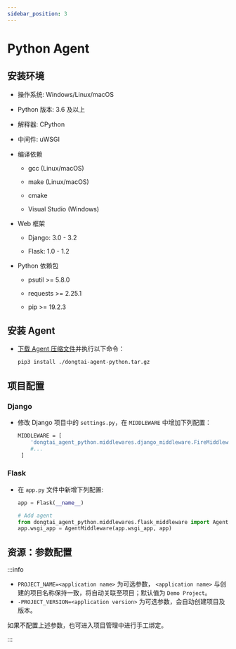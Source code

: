 ```yaml
---
sidebar_position: 3
---
```


# Python Agent

## 安装环境

* 操作系统: Windows/Linux/macOS

* Python 版本: 3.6 及以上

* 解释器: CPython

* 中间件: uWSGI

* 编译依赖

    * gcc (Linux/macOS)

    * make (Linux/macOS)

    * cmake

    * Visual Studio (Windows)

* Web 框架

    * Django: 3.0 - 3.2

    * Flask: 1.0 - 1.2

* Python 依赖包

    * psutil \>= 5.8.0

    * requests \>= 2.25.1

    * pip \>= 19.2.3

## 安装 Agent

* [下载 Agent 压缩文件](download-agent)并执行以下命令：

	```bash 
	pip3 install ./dongtai-agent-python.tar.gz
	```

## 项目配置

### Django

* 修改 Django 项目中的 `settings.py`，在 `MIDDLEWARE` 中增加下列配置：

	```bash title="settings.py"
	MIDDLEWARE = [ 
	    'dongtai_agent_python.middlewares.django_middleware.FireMiddleware',
	    #...
	 ]  
	```

### Flask

* 在 `app.py` 文件中新增下列配置:

	```python tittle="app.py"
	app = Flask(__name__)

	# Add agent
	from dongtai_agent_python.middlewares.flask_middleware import AgentMiddleware
	app.wsgi_app = AgentMiddleware(app.wsgi_app, app)
	```

## 资源：参数配置

:::info

* `PROJECT_NAME=<application name>` 为可选参数， `<application name>` 与创建的项目名称保持一致，将自动关联至项目；默认值为 `Demo Project`。
* `-PROJECT_VERSION=<application version>` 为可选参数，会自动创建项目及版本。

如果不配置上述参数，也可进入项目管理中进行手工绑定。

:::
